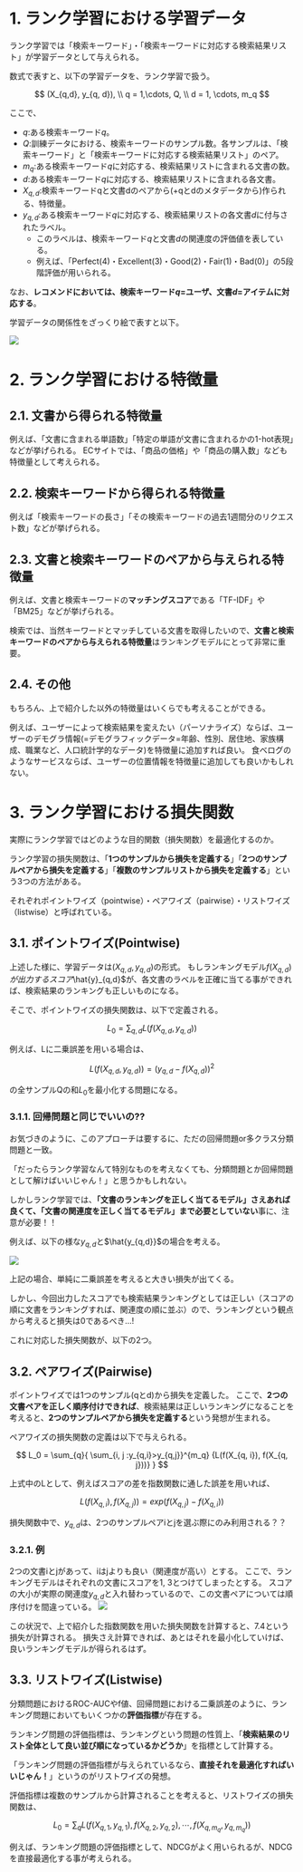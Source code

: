 # 1. ランク学習における学習データ

ランク学習では「検索キーワード」・「検索キーワードに対応する検索結果リスト」が学習データとして与えられる。

数式で表すと、以下の学習データを、ランク学習で扱う。

$$
(X_{q,d}, y_{q, d}), \\
q = 1,\cdots, Q, \\
d = 1, \cdots, m_q
$$

ここで、

- $q$:ある検索キーワード$q$。
- $Q$:訓練データにおける、検索キーワードのサンプル数。各サンプルは、「検索キーワード」と「検索キーワードに対応する検索結果リスト」のペア。
- $m_q$:ある検索キーワード$q$に対応する、検索結果リストに含まれる文書の数。
- $d$:ある検索キーワード$q$に対応する、検索結果リストに含まれる各文書。
- $X_{q,d}$:検索キーワードqと文書dのペアから(+qとdのメタデータから)作られる、特徴量。
- $y_{q,d}$:ある検索キーワード$q$に対応する、検索結果リストの各文書$d$に付与されたラベル。
  - このラベルは、検索キーワード$q$と文書$d$の関連度の評価値を表している。
  - 例えば、「Perfect(4)・Excellent(3)・Good(2)・Fair(1)・Bad(0)」の5段階評価が用いられる。

なお、**レコメンドにおいては、検索キーワード$q$=ユーザ、文書$d$=アイテムに対応する**。

学習データの関係性をざっくり絵で表すと以下。

![](https://cdn-ak.f.st-hatena.com/images/fotolife/s/sz_dr/20181203/20181203233922.png)

# 2. ランク学習における特徴量

## 2.1. 文書から得られる特徴量

例えば、「文書に含まれる単語数」「特定の単語が文書に含まれるかの1-hot表現」などが挙げられる。
ECサイトでは、「商品の価格」や「商品の購入数」なども特徴量として考えられる。

## 2.2. 検索キーワードから得られる特徴量

例えば「検索キーワードの長さ」「その検索キーワードの過去1週間分のリクエスト数」などが挙げられる。

## 2.3. 文書と検索キーワードのペアから与えられる特徴量

例えば、文書と検索キーワードの**マッチングスコア**である「TF-IDF」や「BM25」などが挙げられる。

検索では、当然キーワードとマッチしている文書を取得したいので、**文書と検索キーワードのペアから与えられる特徴量**はランキングモデルにとって非常に重要。

## 2.4. その他

もちろん、上で紹介した以外の特徴量はいくらでも考えることができる。

例えば、ユーザーによって検索結果を変えたい（パーソナライズ）ならば、ユーザーのデモグラ情報(=デモグラフィックデータ=年齢、性別、居住地、家族構成、職業など、人口統計学的なデータ)を特徴量に追加すれば良い。
食べログのようなサービスならば、ユーザーの位置情報を特徴量に追加しても良いかもしれない。

# 3. ランク学習における損失関数

実際にランク学習ではどのような目的関数（損失関数）を最適化するのか。

ランク学習の損失関数は、「**1つのサンプルから損失を定義する**」「**2つのサンプルペアから損失を定義する**」「**複数のサンプルリストから損失を定義する**」という3つの方法がある。

それぞれポイントワイズ（pointwise）・ペアワイズ（pairwise）・リストワイズ（listwise）と呼ばれている。

## 3.1. ポイントワイズ(Pointwise)

上述した様に、学習データは$(X_{q,d}, y_{q, d})$の形式。
もしランキングモデル$f(X_{q, d})が出力するスコア$\hat{y}\_{q,d}$が、各文書のラベルを正確に当てる事ができれば、検索結果のランキングも正しいものになる。

そこで、ポイントワイズの損失関数は、以下で定義される。

$$
L_0 = \sum_{q, d}{L(f(X_{q, d}, y_{q,d}))}
$$

例えば、Lに二乗誤差を用いる場合は、

$$
L(f(X_{q, d}, y_{q,d})) = (y_{q,d} - f(X_{q,d}))^2
$$

の全サンプルQの和$L_0$を最小化する問題になる。

### 3.1.1. 回帰問題と同じでいいの??

お気づきのように、このアプローチは要するに、ただの回帰問題or多クラス分類問題と一致。

「だったらランク学習なんて特別なものを考えなくても、分類問題とか回帰問題として解けばいいじゃん！」と思うかもしれない。

しかしランク学習では、**「文書のランキングを正しく当てるモデル」さえあれば良くて、「文書の関連度を正しく当てるモデル」まで必要としていない**事に、注意が必要！！

例えば、以下の様な$y_{q,d}$と$\hat{y_{q,d}}$の場合を考える。

![](https://cdn-ak.f.st-hatena.com/images/fotolife/s/sz_dr/20181204/20181204002443.png)

上記の場合、単純に二乗誤差を考えると大きい損失が出てくる。

しかし、今回出力したスコアでも検索結果ランキングとしては正しい（スコアの順に文書をランキングすれば、関連度の順に並ぶ）ので、ランキングという観点から考えると損失は0であるべき...!

これに対応した損失関数が、以下の2つ。

## 3.2. ペアワイズ(Pairwise)

ポイントワイズでは1つのサンプル(qとd)から損失を定義した。
ここで、**2つの文書ペアを正しく順序付けできれば**、検索結果は正しいランキングになることを考えると、**2つのサンプルペアから損失を定義する**という発想が生まれる。

ペアワイズの損失関数の定義は以下で与えられる。

$$
L_0 = \sum_{q}{
    \sum_{i, j :y_{q,i}>y_{q,j}}^{m_q}
{L(f(X_{q, i}), f(X_{q, j}))}
}
$$

上式中のLとして、例えばスコアの差を指数関数に通した誤差を用いれば、

$$
L(f(X_{q, i}), f(X_{q, j})) = exp(f(X_{q, j}) - f(X_{q, i}))
$$

損失関数中で、$y_{q,d}$は、2つのサンプルペアiとjを選ぶ際にのみ利用される？？

### 3.2.1. 例

2つの文書iとjがあって、iはjよりも良い（関連度が高い）とする。
ここで、ランキングモデルはそれぞれの文書にスコアを1, 3とつけてしまったとする。
スコアの大小が実際の関連度$y_{q,d}$と入れ替わっているので、この文書ペアについては順序付けを間違っている。
![](https://cdn-ak.f.st-hatena.com/images/fotolife/s/sz_dr/20181204/20181204004323.png)

この状況で、上で紹介した指数関数を用いた損失関数を計算すると、7.4という損失が計算される。
損失さえ計算できれば、あとはそれを最小化していけば、良いランキングモデルが得られるはず。

## 3.3. リストワイズ(Listwise)

分類問題におけるROC-AUCやf値、回帰問題における二乗誤差のように、ランキング問題においてもいくつかの**評価指標**が存在する。

ランキング問題の評価指標は、ランキングという問題の性質上、「**検索結果のリスト全体として良い並び順になっているかどうか**」を指標として計算する。

「ランキング問題の評価指標が与えられているなら、**直接それを最適化すればいいじゃん！**」というのがリストワイズの発想。

評価指標は複数のサンプルから計算されることを考えると、リストワイズの損失関数は、

$$
L_0 = \sum_{q}{
    L(
        f(X_{q,1}, y_{q,1}),
        f(X_{q,2}, y_{q,2}),
        \cdots,
        f(X_{q,m_q}, y_{q,m_q})
    )
}
$$

例えば、ランキング問題の評価指標として、NDCGがよく用いられるが、NDCGを直接最適化する事が考えられる。
